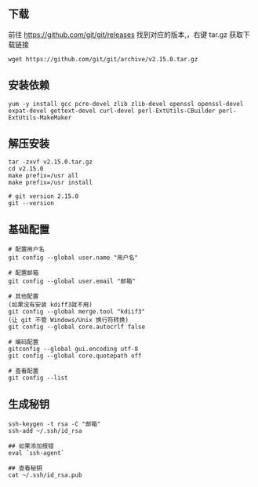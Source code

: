 ## 下载

前往 https://github.com/git/git/releases 找到对应的版本,，右键 tar.gz 获取下载链接

```shell
wget https://github.com/git/git/archive/v2.15.0.tar.gz
```

## 安装依赖

```shell
yum -y install gcc pcre-devel zlib zlib-devel openssl openssl-devel expat-devel gettext-devel curl-devel perl-ExtUtils-CBuilder perl-ExtUtils-MakeMaker
```

## 解压安装

```shell
tar -zxvf v2.15.0.tar.gz
cd v2.15.0
make prefix=/usr all
make prefix=/usr install

# git version 2.15.0
git --version
```

## 基础配置

```shell
# 配置用户名
git config --global user.name "用户名"

# 配置邮箱
git config --global user.email "邮箱"

# 其他配置
(如果没有安装 kdiff3就不用)
git config --global merge.tool "kdiif3"
(让 git 不管 Windows/Unix 换行符转换)
git config --global core.autocrlf false

# 编码配置
gitconfig --global gui.encoding utf-8
git config --global core.quotepath off

# 查看配置
git config --list
```

## 生成秘钥

```shell
ssh-keygen -t rsa -C "邮箱"
ssh-add ~/.ssh/id_rsa

## 如果添加报错
eval `ssh-agent`

## 查看秘钥
cat ~/.ssh/id_rsa.pub
```
